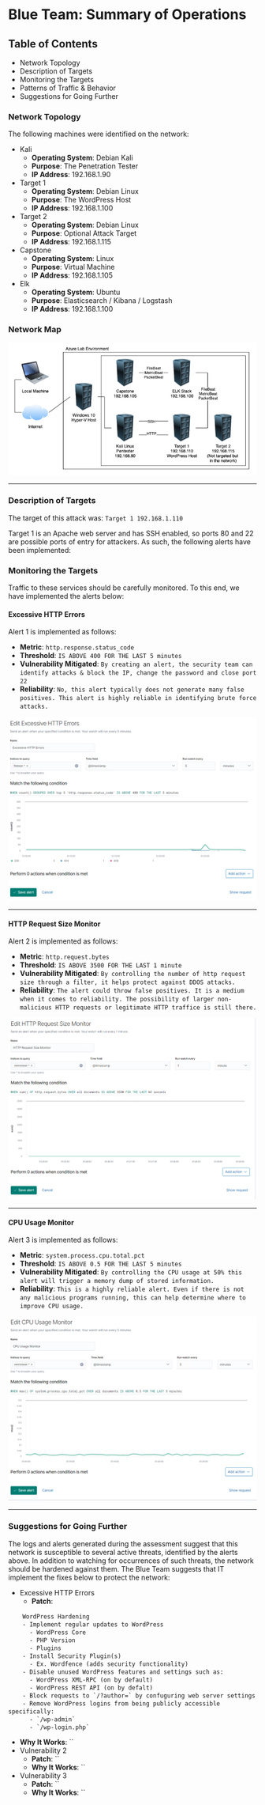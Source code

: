 # Blue Team: Summary of Operations

## Table of Contents
- Network Topology
- Description of Targets
- Monitoring the Targets
- Patterns of Traffic & Behavior
- Suggestions for Going Further


### Network Topology

The following machines were identified on the network:
- Kali
  - **Operating System**: Debian Kali
  - **Purpose**: The Penetration Tester
  - **IP Address**: 192.168.1.90
- Target 1
  - **Operating System**: Debian Linux
  - **Purpose**: The WordPress Host
  - **IP Address**: 192.168.1.100
- Target 2
  - **Operating System**: Debian Linux
  - **Purpose**: Optional Attack Target
  - **IP Address**: 192.168.1.115
- Capstone
  - **Operating System**: Linux
  - **Purpose**: Virtual Machine
  - **IP Address**: 192.168.1.105
- Elk
  - **Operating System**: Ubuntu
  - **Purpose**: Elasticsearch / Kibana / Logstash
  - **IP Address**: 192.168.1.100


### Network Map

![](https://github.com/jamesdewhirst/FinalProject/blob/main/Images/NetworkMap.png)

---

### Description of Targets

The target of this attack was: `Target 1 192.168.1.110`

Target 1 is an Apache web server and has SSH enabled, so ports 80 and 22 are possible ports of entry for attackers. As such, the following alerts have been implemented:

### Monitoring the Targets

Traffic to these services should be carefully monitored. To this end, we have implemented the alerts below:

#### Excessive HTTP Errors
Alert 1 is implemented as follows:
  - **Metric**: `http.response.status_code`
  - **Threshold**: `IS ABOVE 400 FOR THE LAST 5 minutes`
  - **Vulnerability Mitigated**: `By creating an alert, the security team can identify attacks & block the IP, change the password and close port 22`
  - **Reliability**: `No, this alert typically does not generate many false positives. This alert is highly reliable in identifying brute force attacks.`


![](https://github.com/jamesdewhirst/FinalProject/blob/main/Images/b-1-http.png)

---

#### HTTP Request Size Monitor
Alert 2 is implemented as follows:
  - **Metric**: `http.request.bytes`
  - **Threshold**: `IS ABOVE 3500 FOR THE LAST 1 minute`
  - **Vulnerability Mitigated**: `By controlling the number of http request size through a filter, it helps protect against DDOS attacks.`
  - **Reliability**: `The alert could throw false positives. It is a medium when it comes to reliability. The possibility of larger non-malicious HTTP requests or legitimate HTTP traffice is still there.`


![](https://github.com/jamesdewhirst/FinalProject/blob/main/Images/b-2-size.png)

---

#### CPU Usage Monitor
Alert 3 is implemented as follows:
  - **Metric**: `system.process.cpu.total.pct`
  - **Threshold**: `IS ABOVE 0.5 FOR THE LAST 5 minutes`
  - **Vulnerability Mitigated**: `By controlling the CPU usage at 50% this alert will trigger a memory dump of stored information.`
  - **Reliability**: `This is a highly reliable alert. Even if there is not any malicious programs running, this can help determine where to improve CPU usage.`


![](https://github.com/jamesdewhirst/FinalProject/blob/main/Images/b-3-CPU.png)

---

### Suggestions for Going Further

The logs and alerts generated during the assessment suggest that this network is susceptible to several active threats, identified by the alerts above. In addition to watching for occurrences of such threats, the network should be hardened against them. The Blue Team suggests that IT implement the fixes below to protect the network:
- Excessive HTTP Errors
  - **Patch**:
```
    WordPress Hardening
    - Implement regular updates to WordPress
      - WordPress Core
      - PHP Version
      - Plugins
    - Install Security Plugin(s)
      - Ex. Wordfence (adds security functionality)
    - Disable unused WordPress features and settings such as:
      - WordPress XML-RPC (on by default)
      - WordPress REST API (on by defalt)
    - Block requests to `/?author=` by confuguring web server settings
    - Remove WordPress logins from being publicly accessible specifically:
      - `/wp-admin`
      - `/wp-login.php`
```

- **Why It Works**: ``
- Vulnerability 2
  - **Patch**: ``
  - **Why It Works**: ``
- Vulnerability 3
  - **Patch**: ``
  - **Why It Works**: ``
